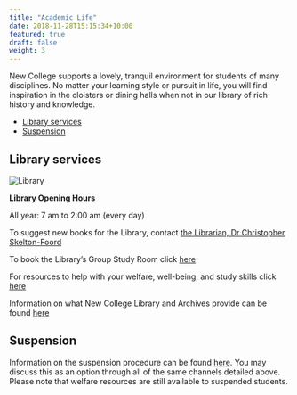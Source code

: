 ```yaml
---
title: "Academic Life"
date: 2018-11-28T15:15:34+10:00
featured: true
draft: false
weight: 3
---
```


New College supports a lovely, tranquil environment for students of many disciplines. No matter your learning style or pursuit in life, you will find inspiration in the cloisters or dining halls when not in our library of rich history and knowledge.

- [Library services](#library-services)
- [Suspension](#suspension)

## Library services

![Library](/images/nc/library.jpeg)

<b>Library Opening Hours</b>

All year: 7 am to 2:00 am (every day)

To suggest new books for the Library, contact [the Librarian, Dr Christopher Skelton-Foord](christopher.skelton-foord@new.ox.ac.uk)

To book the Library’s Group Study Room click [here](https://www.new.ox.ac.uk/library-group-study-room)

For resources to help with your welfare, well-being, and study skills click [here](https://www.new.ox.ac.uk/student-welfare-and-study-skills-collection)

Information on what New College Library and Archives provide can be found [here](https://www.new.ox.ac.uk/library-and-archives)


## Suspension
Information on the suspension procedure can be found [here](https://www.new.ox.ac.uk/sites/default/files/2019-08/Suspension%20policy%202019.pdf). You may discuss this as an option through all of the same channels detailed above. Please note that welfare resources are still available to suspended students.





